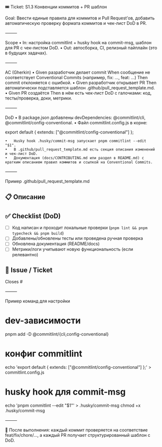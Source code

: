 🎟️ Ticket: S1.3 Конвенции коммитов + PR шаблон

Goal: Ввести единые правила для коммитов и Pull Request’ов, добавить автоматическую проверку формата коммитов и чек-лист DoD в PR.

⸻

Scope
• In: настройка commitlint + husky hook на commit-msg, шаблон для PR с чек-листом DoD.
• Out: автосборка, CI, релизный пайплайн (это в будущих задачах).

⸻

AC (Gherkin)
• Given разработчик делает commit
When сообщение не соответствует Conventional Commits (например, fix: …, feat: …)
Then commit отклоняется с ошибкой.
• Given разработчик открывает PR
Then автоматически подставляется шаблон .github/pull_request_template.md.
• Given PR создаётся
Then в нём есть чек-лист DoD с галочками: код, тесты/проверка, доки, метрики.

⸻

DoD
• В package.json добавлены devDependencies: @commitlint/cli, @commitlint/config-conventional.
• Файл commitlint.config.js в корне:

export default { extends: ["@commitlint/config-conventional"] };

    •	Husky hook .husky/commit-msg запускает pnpm commitlint --edit "$1".
    •	В .github/pull_request_template.md есть секция описания изменений и чек-лист DoD.
    •	Документация (docs/CONTRIBUTING.md или раздел в README.md) с кратким описанием правил коммитов и ссылкой на Conventional Commits.

⸻

Пример .github/pull_request_template.md

## 📋 Описание

<!-- Кратко опиши изменения -->

## ✅ Checklist (DoD)

- [ ] Код написан и проходит локальные проверки (`pnpm lint && pnpm typecheck && pnpm build`)
- [ ] Добавлены/обновлены тесты или проведена ручная проверка
- [ ] Обновлена документация (README/docs)
- [ ] Метрики/логи учитывают новую функциональность (если релевантно)

## 🔗 Issue / Ticket

Closes #

⸻

Пример команд для настройки

# dev-зависимости

pnpm add -D @commitlint/{cli,config-conventional}

# конфиг commitlint

echo 'export default { extends: ["@commitlint/config-conventional"] };' > commitlint.config.js

# husky hook для commit-msg

echo 'pnpm commitlint --edit "$1"' > .husky/commit-msg
chmod +x .husky/commit-msg

⸻

🚀 После выполнения: каждый коммит проверяется на соответствие feat/fix/chore/..., а каждый PR получает структурированный шаблон с DoD.
